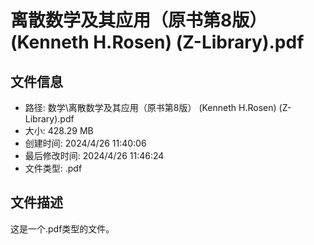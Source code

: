 ﻿# 离散数学及其应用（原书第8版） (Kenneth H.Rosen) (Z-Library).pdf

## 文件信息
- 路径: 数学\离散数学及其应用（原书第8版） (Kenneth H.Rosen) (Z-Library).pdf
- 大小: 428.29 MB
- 创建时间: 2024/4/26 11:40:06
- 最后修改时间: 2024/4/26 11:46:24
- 文件类型: .pdf

## 文件描述
这是一个.pdf类型的文件。

